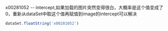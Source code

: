 x00281052  --  intercept,如果加载的图片突然变得很白，大概率是这个值变成了0，重新从dataSet中取这个值再赋值到image的intercept可以解决

```js
dataSet.floatString('x00281052')
```

